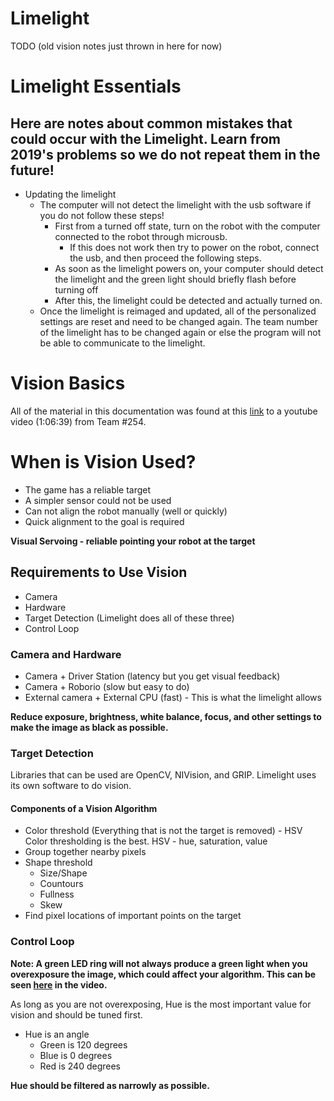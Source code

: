 # Limelight

TODO (old vision notes just thrown in here for now)

# Limelight Essentials
## Here are notes about common mistakes that could occur with the Limelight. Learn from 2019's problems so we do not repeat them in the future!

* Updating the limelight
  * The computer will not detect the limelight with the usb software if you do not follow these steps!
    * First from a turned off state, turn on the robot with the computer connected to the robot through microusb.
      * If this does not work then try to power on the robot, connect the usb, and then proceed the following steps.
    * As soon as the limelight powers on, your computer should detect the limelight and the green light should briefly flash before turning off
    * After this, the limelight could be detected and actually turned on.
  * Once the limelight is reimaged and updated, all of the personalized settings are reset and need to be changed again. The team number of the limelight has to be changed again or else the program will not be able to communicate to the limelight.

# Vision Basics

All of the material in this documentation was found at this [link](https://www.youtube.com/watch?v=rLwOkAJqImo) to a youtube video (1:06:39) from Team #254.

# When is Vision Used?

* The game has a reliable target
* A simpler sensor could not be used
* Can not align the robot manually (well or quickly)
* Quick alignment to the goal is required

**Visual Servoing - reliable pointing your robot at the target**

## Requirements to Use Vision

* Camera
* Hardware
* Target Detection (Limelight does all of these three)
* Control Loop

### Camera and Hardware

* Camera + Driver Station (latency but you get visual feedback)
* Camera + Roborio (slow but easy to do)
* External camera + External CPU (fast) - This is what the limelight allows

**Reduce exposure, brightness, white balance, focus, and other settings to make the image as black as possible.**

### Target Detection

Libraries that can be used are OpenCV, NIVision, and GRIP. Limelight uses its own software to do vision.

#### Components of a Vision Algorithm

* Color threshold (Everything that is not the target is removed) - HSV Color thresholding is the best. HSV - hue, saturation, value
* Group together nearby pixels
* Shape threshold
  * Size/Shape
  * Countours
  * Fullness
  * Skew
* Find pixel locations of important points on the target

### Control Loop

**Note: A green LED ring will not always produce a green light when you overexposure the image, which could affect your algorithm. This can be seen [here](https://youtu.be/rLwOkAJqImo?t=1046) in the video.**

As long as you are not overexposing, Hue is the most important value for vision and should be tuned first.

* Hue is an angle
  * Green is 120 degrees
  * Blue is 0 degrees
  * Red is 240 degrees

**Hue should be filtered as narrowly as possible.**
